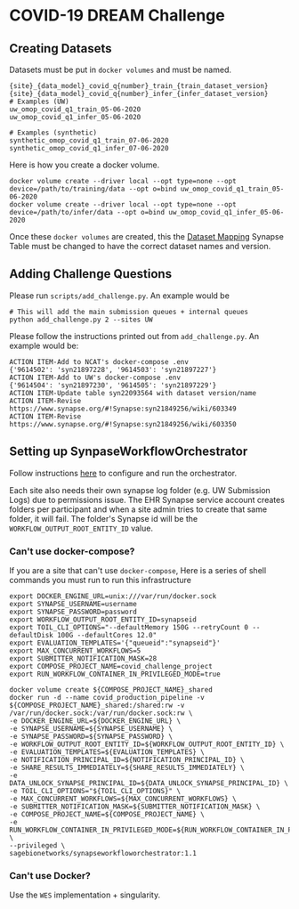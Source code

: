# COVID-19 DREAM Challenge

## Creating Datasets

Datasets must be put in `docker volumes` and must be named.

```
{site}_{data_model}_covid_q{number}_train_{train_dataset_version}
{site}_{data_model}_covid_q{number}_infer_{infer_dataset_version}
# Examples (UW)
uw_omop_covid_q1_train_05-06-2020
uw_omop_covid_q1_infer_05-06-2020

# Examples (synthetic)
synthetic_omop_covid_q1_train_07-06-2020
synthetic_omop_covid_q1_infer_07-06-2020
```

Here is how you create a docker volume.

```
docker volume create --driver local --opt type=none --opt device=/path/to/training/data --opt o=bind uw_omop_covid_q1_train_05-06-2020
docker volume create --driver local --opt type=none --opt device=/path/to/infer/data --opt o=bind uw_omop_covid_q1_infer_05-06-2020
```

Once these `docker volumes` are created, this the [Dataset Mapping](https://www.synapse.org/#!Synapse:syn22093564) Synapse Table must be changed to have the correct dataset names and version.

## Adding Challenge Questions
Please run `scripts/add_challenge.py`. An example would be

```
# This will add the main submission queues + internal queues
python add_challenge.py 2 --sites UW
```

Please follow the instructions printed out from `add_challenge.py`.  An example would be:

```
ACTION ITEM-Add to NCAT's docker-compose .env
{'9614502': 'syn21897228', '9614503': 'syn21897227'}
ACTION ITEM-Add to UW's docker-compose .env
{'9614504': 'syn21897230', '9614505': 'syn21897229'}
ACTION ITEM-Update table syn22093564 with dataset version/name
ACTION ITEM-Revise https://www.synapse.org/#!Synapse:syn21849256/wiki/603349
ACTION ITEM-Revise https://www.synapse.org/#!Synapse:syn21849256/wiki/603350
```

## Setting up SynpaseWorkflowOrchestrator

Follow instructions [here](https://github.com/Sage-Bionetworks/SynapseWorkflowOrchestrator) to configure and run the orchestrator.

Each site also needs their own synapse log folder (e.g. UW Submission Logs) due to permissions issue. The EHR Synapse service account creates folders per participant and when a site admin tries to create that same folder, it will fail.  The folder's Synapse id will be the `WORKFLOW_OUTPUT_ROOT_ENTITY_ID` value.


### Can't use docker-compose?

If you are a site that can't use `docker-compose`, Here is a series of shell commands you must run to run this infrastructure
```
export DOCKER_ENGINE_URL=unix:///var/run/docker.sock
export SYNAPSE_USERNAME=username
export SYNAPSE_PASSWORD=password
export WORKFLOW_OUTPUT_ROOT_ENTITY_ID=synapseid
export TOIL_CLI_OPTIONS="--defaultMemory 150G --retryCount 0 --defaultDisk 100G --defaultCores 12.0"
export EVALUATION_TEMPLATES='{"queueid":"synapseid"}'
export MAX_CONCURRENT_WORKFLOWS=5
export SUBMITTER_NOTIFICATION_MASK=28
export COMPOSE_PROJECT_NAME=covid_challenge_project
export RUN_WORKFLOW_CONTAINER_IN_PRIVILEGED_MODE=true

docker volume create ${COMPOSE_PROJECT_NAME}_shared
docker run -d --name covid_production_pipeline -v ${COMPOSE_PROJECT_NAME}_shared:/shared:rw -v /var/run/docker.sock:/var/run/docker.sock:rw \
-e DOCKER_ENGINE_URL=${DOCKER_ENGINE_URL} \
-e SYNAPSE_USERNAME=${SYNAPSE_USERNAME} \
-e SYNAPSE_PASSWORD=${SYNAPSE_PASSWORD} \
-e WORKFLOW_OUTPUT_ROOT_ENTITY_ID=${WORKFLOW_OUTPUT_ROOT_ENTITY_ID} \
-e EVALUATION_TEMPLATES=${EVALUATION_TEMPLATES} \
-e NOTIFICATION_PRINCIPAL_ID=${NOTIFICATION_PRINCIPAL_ID} \
-e SHARE_RESULTS_IMMEDIATELY=${SHARE_RESULTS_IMMEDIATELY} \
-e DATA_UNLOCK_SYNAPSE_PRINCIPAL_ID=${DATA_UNLOCK_SYNAPSE_PRINCIPAL_ID} \
-e TOIL_CLI_OPTIONS="${TOIL_CLI_OPTIONS}" \
-e MAX_CONCURRENT_WORKFLOWS=${MAX_CONCURRENT_WORKFLOWS} \
-e SUBMITTER_NOTIFICATION_MASK=${SUBMITTER_NOTIFICATION_MASK} \
-e COMPOSE_PROJECT_NAME=${COMPOSE_PROJECT_NAME} \
-e RUN_WORKFLOW_CONTAINER_IN_PRIVILEGED_MODE=${RUN_WORKFLOW_CONTAINER_IN_PRIVILEGED_MODE} \
--privileged \
sagebionetworks/synapseworkfloworchestrator:1.1
```

### Can't use Docker?

Use the `WES` implementation + singularity.